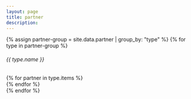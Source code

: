 ```yaml
---
layout: page
title: partner
description:
---
```


<div class="row row-cols-1 row-cols-md-3 g-3">
  {% assign partner-group = site.data.partner | group_by: "type" %}
  {% for type in partner-group %}
  <h6>{{ type.name }}</h6>
  <div class="col">
    {% for partner in type.items %}
    <div class="card h-100 bg-light">
      <div class="card-body">
        <img src="{{ partner.img }}" alt="" class="card-img">
      </div>
    </div>
    {% endfor %} 
  </div>
  {% endfor %}
</div>
